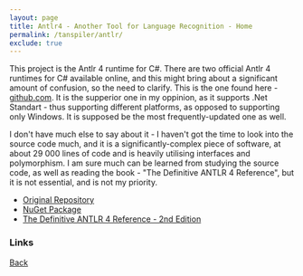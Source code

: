 ```yaml
---
layout: page
title: Antlr4 - Another Tool for Language Recognition - Home
permalink: /tanspiler/antlr/
exclude: true
---
```

This project is the Antlr 4 runtime for C#. There are two official Antlr 4 runtimes for C# available online, and this might bring about a significant amount of confusion, so the need to clarify. This is the one found here - [github.com](https://github.com/antlr/antlr4/tree/dev/runtime/CSharp). It is the supperior one in my oppinion, as it supports .Net Standart - thus supporting different platforms, as opposed to supporting only Windows. It is supposed be the most frequently-updated one as well.

I don't have much else to say about it - I haven't got the time to look into the source code much, and it is a significantly-complex piece of software, at about 29 000 lines of code and is heavily utilising interfaces and polymorphism. I am sure much can be learned from studying the source code, as well as reading the book - "The Definitive ANTLR 4 Reference", but it is not essential, and is not my priority.


* [Original Repository]([https://github.com/antlr/antlr4/tree/dev/runtime/CSharp])<br>
* [NuGet Package](https://www.nuget.org/packages/Antlr4.Runtime.Standard/)<br>
* [The Definitive ANTLR 4 Reference - 2nd Edition](https://www.amazon.com/dp/1934356999/ref=cm_sw_r_cp_ep_dp_jFVuyb1GF8FBJ)<br>


### Links
[Back](/tanspiler/home/)